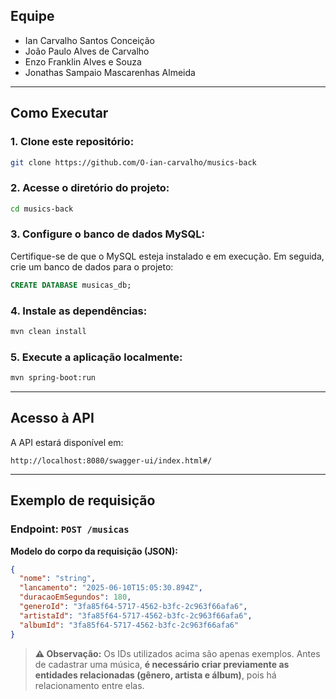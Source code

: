 ## Equipe

* Ian Carvalho Santos Conceição
* João Paulo Alves de Carvalho
* Enzo Franklin Alves e Souza
* Jonathas Sampaio Mascarenhas Almeida

---

## Como Executar

### 1. Clone este repositório:

```sh
git clone https://github.com/O-ian-carvalho/musics-back
```

### 2. Acesse o diretório do projeto:

```sh
cd musics-back
```

### 3. Configure o banco de dados MySQL:

Certifique-se de que o MySQL esteja instalado e em execução. Em seguida, crie um banco de dados para o projeto:

```sql
CREATE DATABASE musicas_db;
```

### 4. Instale as dependências:

```sh
mvn clean install
```

### 5. Execute a aplicação localmente:

```sh
mvn spring-boot:run
```

---

## Acesso à API

A API estará disponível em:

```
http://localhost:8080/swagger-ui/index.html#/
```

---

## Exemplo de requisição

### Endpoint: `POST /musicas`

**Modelo do corpo da requisição (JSON):**

```json
{
  "nome": "string",
  "lancamento": "2025-06-10T15:05:30.894Z",
  "duracaoEmSegundos": 180,
  "generoId": "3fa85f64-5717-4562-b3fc-2c963f66afa6",
  "artistaId": "3fa85f64-5717-4562-b3fc-2c963f66afa6",
  "albumId": "3fa85f64-5717-4562-b3fc-2c963f66afa6"
}
```

> **⚠️ Observação:** Os IDs utilizados acima são apenas exemplos. Antes de cadastrar uma música, **é necessário criar previamente as entidades relacionadas (gênero, artista e álbum)**, pois há relacionamento entre elas.

